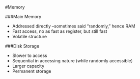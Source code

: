 #Memory

###Main Memory
* Addressed directly –sometimes said “randomly,” hence RAM
* Fast access, no as fast as register, but still fast
* Volatile structure

###Disk Storage
* Slower to access
* Sequential in accessing nature (while randomly accessible)
* Larger capacity
* Permanent storage
